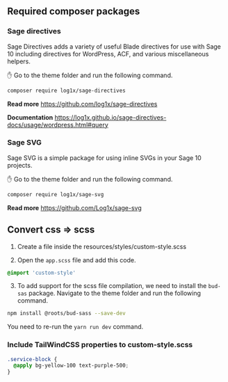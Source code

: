 ## Required composer packages

### Sage directives

Sage Directives adds a variety of useful Blade directives for use with Sage 10 including directives for WordPress, ACF, and various miscellaneous helpers.

:hand: Go to the theme folder and run the following command.

```bash
composer require log1x/sage-directives
```

**Read more**
https://github.com/log1x/sage-directives

**Documentation**
https://log1x.github.io/sage-directives-docs/usage/wordpress.html#query

### Sage SVG

Sage SVG is a simple package for using inline SVGs in your Sage 10 projects.

:hand: Go to the theme folder and run the following command.

```bash
composer require log1x/sage-svg
```

**Read more**
https://github.com/Log1x/sage-svg

## Convert css => scss

1. Create a file inside the resources/styles/custom-style.scss

2. Open the `app.scss` file and add this code.

```sass
@import 'custom-style'
```

3. To add support for the scss file compilation, we need to install the `bud-sas` package. Navigate to the theme folder and run the following command.

```bash
npm install @roots/bud-sass --save-dev
```

You need to re-run the `yarn run dev` command.

### Include TailWindCSS properties to custom-style.scss

```scss
.service-block {
  @apply bg-yellow-100 text-purple-500;
}
```
